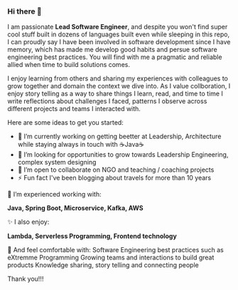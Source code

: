 ### Hi there 👋


I am passionate **Lead Software Engineer**, and despite you won't find super cool stuff built in dozens of languages built even while sleeping in this repo, I can proudly say I have been involved in software development since I have memory, which has made me develop good habits and persue software engineering best practices. You will find with me a pragmatic and reliable allied when time to build solutions comes.

I enjoy learning from others and sharing my experiences with colleagues to grow together and domain the context we dive into. As I value collboration, I enjoy story telling as a way to share things I learn, read, and time to time I write reflections about challenges I faced, patterns I observe across different projects and teams I interacted with.


Here are some ideas to get you started:

- 🔭 I’m currently working on getting beetter at Leadership, Architecture while staying always in touch with ☕Java☕
- 🌱 I’m looking for opportunities to grow towards Leadership Engineering, complex system designing
- 👯 I’m open to collaborate on NGO and teaching / coaching projects
- ⚡ Fun fact I've been blogging about travels for more than 10 years

🎯 I’m experienced working with:

**Java, Spring Boot, Microservice, Kafka, AWS**


✨ I also enjoy:

**Lambda, Serverless Programming, Frontend technology**


💬 And feel comfortable with:
Software Engineering best practices such as eXtremme Programming
Growing teams and interactions to build great products
Knowledge sharing, story telling and connecting people

Thank you!!!
